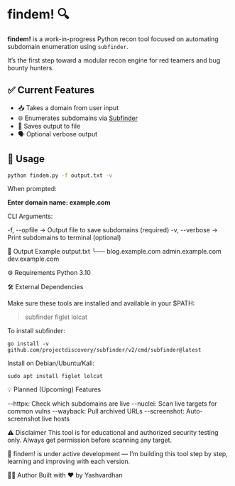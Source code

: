 # findem! 🔍

**findem!** is a work-in-progress Python recon tool focused on automating subdomain enumeration using `subfinder`.

It’s the first step toward a modular recon engine for red teamers and bug bounty hunters.

## ✅ Current Features

- 📥 Takes a domain from user input
- 🌐 Enumerates subdomains via [Subfinder](https://github.com/projectdiscovery/subfinder)
- 💾 Saves output to file
- 🗣️ Optional verbose output

## 🧪 Usage

```bash
python findem.py -f output.txt -v
```

When prompted:

**Enter domain name: example.com**

CLI Arguments:

-f, --opfile → Output file to save subdomains (required)
-v, --verbose → Print subdomains to terminal (optional)


📁 Output Example
output.txt
└── blog.example.com
    admin.example.com
    dev.example.com


⚙️ Requirements
Python 3.10 


🛠️ External Dependencies

Make sure these tools are installed and available in your $PATH:
> subfinder
> figlet
> lolcat

To install subfinder:
```
go install -v github.com/projectdiscovery/subfinder/v2/cmd/subfinder@latest
```
Install on Debian/Ubuntu/Kali:
```
sudo apt install figlet lolcat
```

💡 Planned (Upcoming) Features

--httpx: Check which subdomains are live
--nuclei: Scan live targets for common vulns
--wayback: Pull archived URLs
--screenshot: Auto-screenshot live hosts

⚠️ Disclaimer
This tool is for educational and authorized security testing only.
Always get permission before scanning any target.

🚧 findem! is under active development — I’m building this tool step by step, learning and improving with each version.

👨‍💻 Author
Built with ❤️ by Yashvardhan

